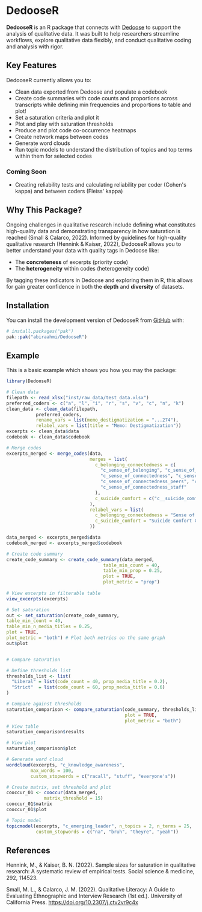 
# DedooseR 

<!-- badges: start -->
<!-- badges: end -->

**DedooseR** is an R package that connects with 
[Dedoose](https://www.dedoose.com/) to support the analysis of qualitative data.
It was built to help researchers streamline workflows, explore qualitative data flexibly,
and conduct qualitative coding and analysis with rigor. 

## Key Features

DedooseR currently allows you to:

- Clean data exported from Dedoose and populate a codebook
- Create code summaries with code counts and proportions across transcripts 
while defining min frequencies and proportions to table and plot!
- Set a saturation criteria and plot it
- Plot and play with saturation thresholds
- Produce and plot code co-occurrence heatmaps  
- Create network maps between codes
- Generate word clouds
- Run topic models to understand the distribution of topics and top terms within them for selected codes

### Coming Soon

- Creating reliability tests and calculating reliability per coder (Cohen's kappa) and between coders 
(Fleiss' kappa)

## Why This Package?

Ongoing challenges in qualitative research include defining what constitutes 
high-quality data and demonstrating transparency in how saturation is 
reached (Small & Calarco, 2022). Informed by guidelines for high-quality 
qualitative research (Hennink & Kaiser, 2022), DedooseR allows you to
better understand your data with quality tags in Dedoose like:

- The **concreteness** of excerpts (priority code)
- The **heterogeneity** within codes  (heterogeneity code)

By tagging these indicators in Dedoose and exploring them in R, 
this allows for gain greater confidence in both the **depth** and **diversity** 
of datasets.

## Installation

You can install the development version of DedooseR from 
[GitHub](https://github.com/) with:

``` r
# install.packages("pak")
pak::pak("abiraahmi/DedooseR")
```

## Example

This is a basic example which shows you how you may the package:

``` r
library(DedooseR)

# Clean data
filepath <- read_xlsx("inst/raw_data/test_data.xlsx")
preferred_coders <- c("a", "l", "i", "r", "s", "v", "c", "n", "k")
clean_data <- clean_data(filepath,
           preferred_coders,
           rename_vars = list(memo_destigmatization = "...274"),
           relabel_vars = list(title = "Memo: Destigmatization"))
excerpts <- clean_data$data
codebook <- clean_data$codebook

# Merge codes
excerpts_merged <- merge_codes(data,
                               merges = list(
                                 c_belonging_connectedness = c(
                                   "c_sense_of_belonging", "c_sense_of_belonging_others", "c_sense_of_belonging_self",
                                   "c_sense_of_connectedness", "c_sense_of_connectedness_family",
                                   "c_sense_of_connectedness_peers", "c_sense_of_connectedness_school_community",
                                   "c_sense_of_connectedness_staff"
                                 ),
                                 c_suicide_comfort = c("c__suicide_comfort_directing_change", "c__suicide_comfort_general")
                               ),
                               relabel_vars = list(
                                 c_belonging_connectedness = "Sense of Belonging & Connectedness",
                                 c_suicide_comfort = "Suicide Comfort Conversing"
                               ))

data_merged <- excerpts_merged$data
codebook_merged <- excerpts_merged$codebook

# Create code summary
create_code_summary <- create_code_summary(data_merged,
                                    table_min_count = 40,
                                    table_min_prop = 0.25,
                                    plot = TRUE,
                                    plot_metric = "prop")
                           
# View excerpts in filterable table
view_excerpts(excerpts)                           

# Set saturation 
out <- set_saturation(create_code_summary, 
table_min_count = 40,
table_min_n_media_titles = 0.25,
plot = TRUE, 
plot_metric = "both") # Plot both metrics on the same graph
out$plot


# Compare saturation

# Define thresholds list
thresholds_list <- list(
  "Liberal" = list(code_count = 40, prop_media_title = 0.2),
  "Strict"  = list(code_count = 60, prop_media_title = 0.6)
)

# Compare against thresholds
saturation_comparison <- compare_saturation(code_summary, thresholds_list,
                                            plot = TRUE,
                                            plot_metric = "both")
# View table
saturation_comparison$results

# View plot
saturation_comparison$plot

# Generate word cloud
wordcloud(excerpts, "c_knowledge_awareness", 
         max_words = 100,
         custom_stopwords = c("racall", "stuff", "everyone's"))

# Create matrix, set threshold and plot
cooccur_01 <- cooccur(data_merged,
              matrix_threshold = 15)
cooccur_01$matrix
cooccur_01$plot

# Topic model
topicmodel(excerpts, "c_emerging_leader", n_topics = 2, n_terms = 25,
           custom_stopwords = c("na", "bruh", "theyre", "yeah"))

```

## References
Hennink, M., & Kaiser, B. N. (2022). Sample sizes for saturation in qualitative 
research: A
systematic review of empirical tests. Social science & medicine, 292, 114523.

Small, M. L., & Calarco, J. M. (2022). Qualitative Literacy: A Guide to 
Evaluating
Ethnographic and Interview Research (1st ed.). University of California Press. 
https://doi.org/10.2307/j.ctv2vr9c4x 


